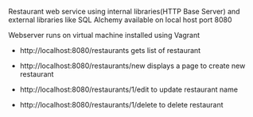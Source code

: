 Restaurant web service using internal libraries(HTTP Base Server) and external libraries like  SQL Alchemy available on local host port 8080

Webserver runs on virtual machine installed using Vagrant

- http://localhost:8080/restaurants 
  gets list of restaurant

- http://localhost:8080/restaurants/new
  displays a page to create new restaurant

- http://localhost:8080/restaurants/1/edit
  to update restaurant name

- http://localhost:8080/restaurants/1/delete
  to delete restaurant
